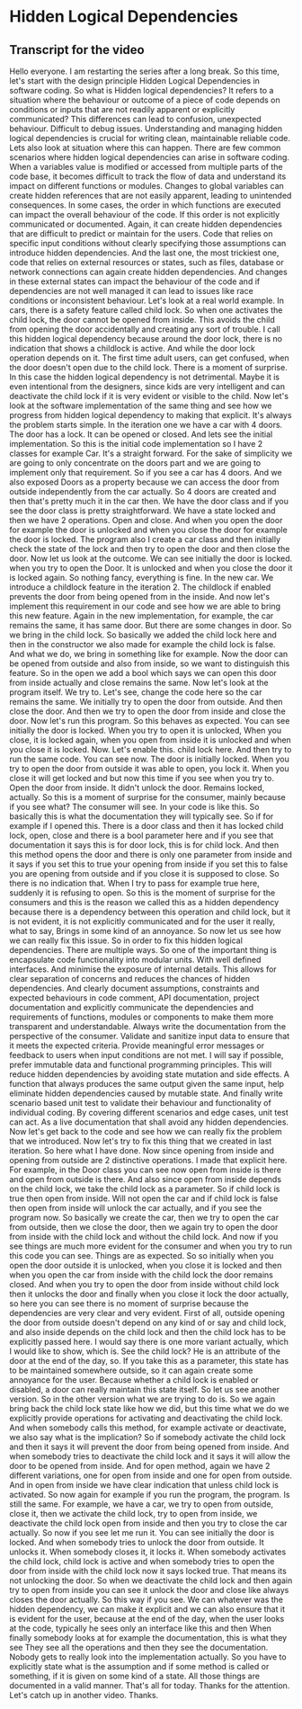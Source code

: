 # Hidden Logical Dependencies

## Transcript for the video

Hello everyone.
I am restarting the series after a long break.
So this time, let's start with the design principle Hidden Logical Dependencies in software coding.
So what is Hidden logical dependencies?
It refers to a situation where the behaviour or outcome of a piece of code depends on conditions or inputs that are not readily apparent or explicitly communicated?
This differences can lead to confusion, unexpected behaviour.
Difficult to debug issues.
Understanding and managing hidden logical dependencies is crucial for writing clean, maintainable reliable code.
Lets also look at situation where this can happen.
There are few common scenarios where hidden logical dependencies can arise in software coding.
When a variables value is modified or accessed from multiple parts of the code base, it becomes difficult to track the flow of data and understand its impact on different functions or modules.
Changes to global variables can create hidden references that are not easily apparent, leading to unintended consequences.
In some cases, the order in which functions are executed can impact the overall behaviour of the code.
If this order is not explicitly communicated or documented.
Again, it can create hidden dependencies that are difficult to predict or maintain for the users.
Code that relies on specific input conditions without clearly specifying those assumptions can introduce hidden dependencies.
And the last one, the most trickiest one, code that relies on external resources or states, such as files, database or network connections can again create hidden dependencies.
And changes in these external states can impact the behaviour of the code and if dependencies are not well managed it can lead to issues like race conditions or inconsistent behaviour.
Let's look at a real world example.
In cars, there is a safety feature called child lock.
So when one activates the child lock, the door cannot be opened from inside.
This avoids the child from opening the door accidentally and creating any sort of trouble.
I call this hidden logical dependency because around the door lock, there is no indication that shows a childlock is active.
And while the door lock operation depends on it.
The first time adult users, can get confused, when the door doesn't open due to the child lock.
There is a moment of surprise.
In this case the hidden logical dependency is not detrimental. Maybe it is even intentional from the designers, since kids are very intelligent and can deactivate the child lock if it is very evident or visible to the child.
Now let's look at the software implementation of the same thing and see how we progress from
hidden logical dependency to making that explicit.
It's always the problem starts simple. In the iteration one we have a car with 4 doors.
The door has a lock.
It can be opened or closed.
And lets see the initial implementation.
So this is the initial code implementation so I have 2 classes for example Car.
It's a straight forward. For the sake of simplicity we are going to only concentrate on the doors part and we are going to implement only that requirement. So if you see a car has 4 doors.
And we also exposed Doors as a property because we can access the door from outside independently from the car actually. So 4 doors are created and then that's pretty much it in the car then.
We have the door class and if you see the door class is pretty straightforward. We have a state locked and then we have 2 operations.
Open and close.
And when you open the door for example the door is unlocked and when you close the door for example the door is locked. The program also I create a car class and then initially check the state of the lock and then try to open the door and then close the door. Now let us look at the outcome.
We can see initially the door is locked.
when you try to open the Door. It is unlocked and when you close the door it is locked again.
So nothing fancy, everything is fine.
In the new car.
We introduce a childlock feature in the iteration 2.
The childlock if enabled prevents the door from being opened from in the inside.
And now let's implement this requirement in our code and see how we are able to bring this new feature.
Again in the new implementation, for example, the car remains the same, it has same door.
But there are some changes in door.
So we bring in the child lock. So basically we added the child lock here and then in the constructor we also made for example the child lock is false.
And what we do, we bring in something like for example. Now the door can be opened from outside and also from inside, so we want to distinguish this feature. So in the open we add a bool which says we can open this door from inside actually and close remains the same.
Now let's look at the program itself. We try to.
Let's see, change the code here so the car remains the same. We initially try to open the door from outside.
And then close the door. And then we try to open the door from inside and close the door. Now let's run this program.
So this behaves as expected. You can see initially the door is locked. When you try to open it is unlocked, When you close, it is locked again, when you open from inside it is unlocked and when you close it is locked.
Now.
Let's enable this.
child lock here.
And then try to run the same code.
You can see now.
The door is initially locked. When you try to open the door from outside it was able to open, you lock it.
When you close it will get locked and but now this time if you see when you try to.
Open the door from inside.
It didn't unlock the door. Remains locked, actually.
So this is a moment of surprise for the consumer, mainly because if you see what?
The consumer will see.
In your code is like this.
So basically this is what the documentation they will typically see. So if for example if I opened this.
There is a door class and then it has locked child lock, open, close and there is a bool parameter here and if you see that documentation it says this is for door lock, this is for child lock. And then this method opens the door and there is only one parameter from inside and it says if you set this to true your opening from inside if you set this to false you are opening from outside and if you close it is supposed to close. So there is no indication that.
When I try to pass for example true here, suddenly it is refusing to open. So this is the moment of surprise for the consumers and this is the reason we called this as a hidden dependency because there is a dependency between this operation and child lock, but it is not evident, it is not explicitly communicated and for the user it really, what to say,
Brings in some kind of an annoyance.
So now let us see how we can really fix this issue.
So in order to fix this hidden logical dependencies.
There are multiple ways.
So one of the important thing is encapsulate code functionality into modular units.
With well defined interfaces.
And minimise the exposure of internal details.
This allows for clear separation of concerns and reduces the chances of hidden dependencies.
And clearly document assumptions, constraints and expected behaviours in code comment, API documentation, project documentation and explicitly communicate the dependencies and requirements of functions, modules or components to make them more transparent and understandable.
Always write the documentation from the perspective of the consumer.
Validate and sanitize input data to ensure that it meets the expected criteria. Provide meaningful error messages or feedback to users when input conditions are not met. I will say if possible, prefer immutable data and functional programming principles. This will reduce hidden dependencies by avoiding state mutation and side effects.
A function that always produces the same output given the same input, help eliminate hidden dependencies caused by mutable state.
And finally write scenario based unit test to validate their behaviour and functionality of individual coding.
By covering different scenarios and edge cases, unit test can act.
As a live documentation that shall avoid any hidden dependencies.
Now let's get back to the code and see how we can really fix the problem that we introduced.
Now let's try to fix this thing that we created in last iteration. So here what I have done.
Now since opening from inside and opening from outside are 2 distinctive operations. I made that explicit here. For example, in the Door class you can see now open from inside is there and open from outside is there.
And also since open from inside depends on the child lock, we take the child lock as a parameter. So if child lock is true then open from inside.
Will not open the car and if child lock is false then open from inside will unlock the car actually, and if you see the program now.
So basically we create the car, then we try to open the car from outside, then we close the door, then we again try to open the door from inside with the child lock and without the child lock. And now if you see things are much more evident for the consumer and when you try to run this code you can see.
Things are as expected. So so initially when you open the door outside it is unlocked, when you close it is locked and then when you open the car from inside with the child lock the door remains closed. And when you try to open the door from inside without child lock then it unlocks the door and finally when you close it lock the door actually, 
so here you can see there is no moment of surprise because the dependencies are very clear and very evident. First of all, outside opening the door from outside doesn't depend on any kind of or say and child lock, and also inside depends on the child lock and then the child lock has to be explicitly passed here.
I would say there is one more variant actually, which I would like to show, which is.
See the child lock? He is an attribute of the door at the end of the day, so.
If you take this as a parameter, this state has to be maintained somewhere outside, so it can again create some annoyance for the user. Because whether a child lock is enabled or disabled, a door can really maintain this state itself. So let us see another version.
So in the other version what we are trying to do is. So we again bring back the child lock state like how we did, but this time what we do we explicitly provide operations for activating and deactivating the child lock.
And when somebody calls this method, for example activate or deactivate, we also say what is the implication? So if somebody activate the child lock and then it says it will prevent the door from being opened from inside.
And when somebody tries to deactivate the child lock and it says it will allow the door to be opened from inside.
And for open method, again we have 2 different variations, one for open from inside and one for open from outside. And in open from inside we have clear indication that unless child lock is activated. So now again for example if you run the program, the program.
Is still the same. For example, we have a car, we try to open from outside, close it, then we activate the child lock, try to open from inside, we deactivate the child lock open from inside and then you try to close the car actually. So now if you see let me run it.
You can see initially the door is locked.
And when somebody tries to unlock the door from outside. It unlocks it. When somebody closes it, it locks it. When somebody activates the child lock, child lock is active and when somebody tries to open the door from inside with the child lock now it says locked true. That means its not unlocking the door. So when we deactivate the child lock and then again try to open from inside you can see it unlock the door and close like always closes the door actually. So this way if you see.
We can whatever was the hidden dependency, we can make it explicit and we can also ensure that it is evident for the user, because at the end of the day, when the user looks at the code, typically he sees only an interface like this and then
When finally somebody looks at for example the documentation, this is what they see
They see all the operations and then they see the documentation. Nobody gets to really look into the implementation actually. So you have to explicitly state what is the assumption and if some method is called or something, if it is given on some kind of a state. All those things are documented in a valid manner.
That's all for today.
Thanks for the attention. Let's catch up in another video.
Thanks.